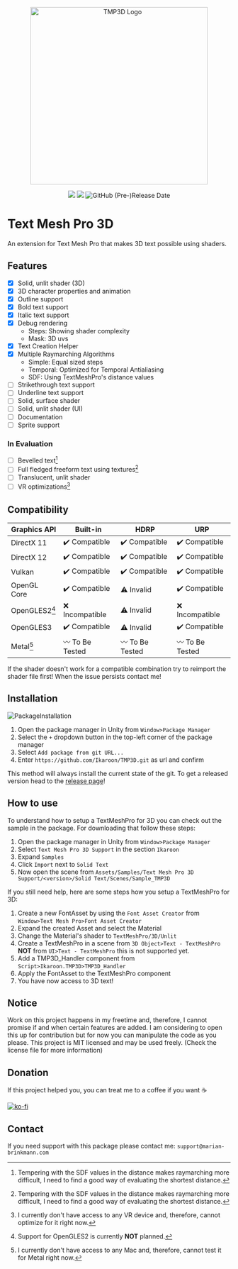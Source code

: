 <p align=center><img alt="TMP3D Logo" width="400px" src="https://user-images.githubusercontent.com/65419234/167305638-76138392-b394-4e1e-b391-d59677b61762.png"/></p>

<p align=center><a href="https://github.com/Ikaroon/com.ikaroon.tmp3d/blob/master/LICENSE"><img src="https://badgen.net/github/license/Naereen/Strapdown.js"/></a>
<a href="https://GitHub.com/Ikaroon/com.ikaroon.tmp3d/releases/"><img src="https://img.shields.io/badge/release-0.1.1-green.svg"/></a>
<img alt="GitHub (Pre-)Release Date" src="https://img.shields.io/github/release-date-pre/Ikaroon/TMP3D"></p>

# Text Mesh Pro 3D
An extension for Text Mesh Pro that makes 3D text possible using shaders.

## Features
- [x] Solid, unlit shader (3D)
- [x] 3D character properties and animation
- [x] Outline support
- [x] Bold text support
- [x] Italic text support
- [x] Debug rendering
  - Steps: Showing shader complexity
  - Mask: 3D uvs
- [x] Text Creation Helper
- [x] Multiple Raymarching Algorithms
  - Simple: Equal sized steps
  - Temporal: Optimized for Temporal Antialiasing
  - SDF: Using TextMeshPro's distance values
- [ ] Strikethrough text support
- [ ] Underline text support
- [ ] Solid, surface shader
- [ ] Solid, unlit shader (UI)
- [ ] Documentation
- [ ] Sprite support

### In Evaluation
- [ ] Bevelled text[^1]
- [ ] Full fledged freeform text using textures[^1]
- [ ] Translucent, unlit shader
- [ ] VR optimizations[^2]

[^1]: Tempering with the SDF values in the distance makes raymarching more difficult, I need to find a good way of evaluating the shortest distance.
[^2]: I currently don't have access to any VR device and, therefore, cannot optimize for it right now.

## Compatibility

| Graphics API  | Built-in                        | HDRP                            | URP                             |
|---------------|---------------------------------|---------------------------------|---------------------------------|
| DirectX 11    | :heavy_check_mark: Compatible   | :heavy_check_mark: Compatible   | :heavy_check_mark: Compatible   |
| DirectX 12    | :heavy_check_mark: Compatible   | :heavy_check_mark: Compatible   | :heavy_check_mark: Compatible   |
| Vulkan        | :heavy_check_mark: Compatible   | :heavy_check_mark: Compatible   | :heavy_check_mark: Compatible   |
| OpenGL Core   | :heavy_check_mark: Compatible   | :warning: Invalid               | :heavy_check_mark: Compatible   |
| OpenGLES2[^3] | :x: Incompatible                | :warning: Invalid               | :x: Incompatible                |
| OpenGLES3     | :heavy_check_mark: Compatible   | :warning: Invalid               | :heavy_check_mark: Compatible   |
| Metal[^4]     | :wavy_dash: To Be Tested        | :wavy_dash: To Be Tested        | :wavy_dash: To Be Tested        |

[^3]: Support for OpenGLES2 is currently **NOT** planned.
[^4]: I currently don't have access to any Mac and, therefore, cannot test it for Metal right now.

If the shader doesn't work for a compatible combination try to reimport the shader file first!
When the issue persists contact me!

## Installation

![PackageInstallation](https://user-images.githubusercontent.com/65419234/167270188-99300531-ec7e-45ea-89d9-612ec1d37eaf.png)
1. Open the package manager in Unity from `Window>Package Manager`
2. Select the `+` dropdown button in the top-left corner of the package manager
3. Select `Add package from git URL...`
4. Enter `https://github.com/Ikaroon/TMP3D.git` as url and confirm

This method will always install the current state of the git. To get a released version head to the [release page](https://github.com/Ikaroon/TMP3D/releases)!

## How to use
To understand how to setup a TextMeshPro for 3D you can check out the sample in the package. For downloading that follow these steps:
1. Open the package manager in Unity from `Window>Package Manager`
2. Select `Text Mesh Pro 3D Support` in the section `Ikaroon`
3. Expand `Samples`
4. Click `Import` next to `Solid Text`
5. Now open the scene from `Assets/Samples/Text Mesh Pro 3D Support/<version>/Solid Text/Scenes/Sample_TMP3D`

If you still need help, here are some steps how you setup a TextMeshPro for 3D:
1. Create a new FontAsset by using the `Font Asset Creator` from `Window>Text Mesh Pro>Font Asset Creator`
2. Expand the created Asset and select the Material
3. Change the Material's shader to `TextMeshPro/3D/Unlit`
4. Create a TextMeshPro in a scene from `3D Object>Text - TextMeshPro` **NOT** from `UI>Text - TextMeshPro` this is not supported yet.
5. Add a TMP3D_Handler component from `Script>Ikaroon.TMP3D>TMP3D_Handler`
6. Apply the FontAsset to the TextMeshPro component
7. You have now access to 3D text!

## Notice
Work on this project happens in my freetime and, therefore, I cannot promise if and when certain features are added. I am considering to open this up for contribution but for now you can manipulate the code as you please. This project is MIT licensed and may be used freely. (Check the license file for more information)

## Donation
If this project helped you, you can treat me to a coffee if you want :coffee:

[![ko-fi](https://ko-fi.com/img/githubbutton_sm.svg)](https://ko-fi.com/B0B1CKI7W)

## Contact
If you need support with this package please contact me: `support@marian-brinkmann.com`

